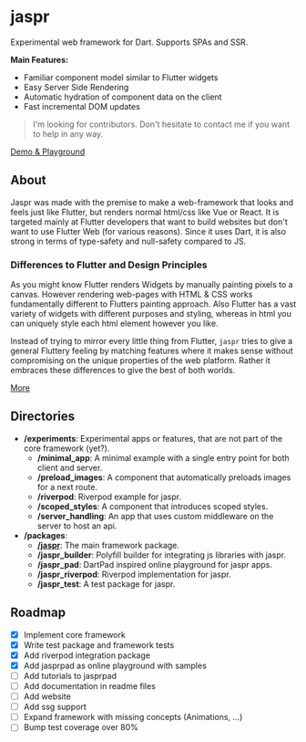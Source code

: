 # jaspr

Experimental web framework for Dart. Supports SPAs and SSR. 

**Main Features:**

- Familiar component model similar to Flutter widgets
- Easy Server Side Rendering
- Automatic hydration of component data on the client
- Fast incremental DOM updates

> I'm looking for contributors. Don't hesitate to contact me if you want to help in any way.

[Demo & Playground](https://jasprpad.schultek.de)

## About

Jaspr was made with the premise to make a web-framework that looks and feels just like Flutter, but 
renders normal html/css like Vue or React. It is targeted mainly at Flutter developers that want to 
build websites but don't want to use Flutter Web (for various reasons). Since it uses Dart, it is
also strong in terms of type-safety and null-safety compared to JS.

### Differences to Flutter and Design Principles

As you might know Flutter renders Widgets by manually painting pixels to a canvas. However rendering web-pages
with HTML & CSS works fundamentally different to Flutters painting approach. Also Flutter has a vast variety 
of widgets with different purposes and styling, whereas in html you can uniquely style each html element however 
you like.

Instead of trying to mirror every little thing from Flutter, `jaspr` tries to give a general Fluttery feeling 
by matching features where it makes sense without compromising on the unique properties of the web platform.
Rather it embraces these differences to give the best of both worlds.

[More](https://github.com/schultek/jaspr/tree/main/packages/jaspr#differences-to-flutter)

## Directories

- **/experiments**: Experimental apps or features, that are not part of the core framework (yet?).
  - **/minimal_app**: A minimal example with a single entry point for both client and server.
  - **/preload_images**: A component that automatically preloads images for a next route.
  - **/riverpod**: Riverpod example for jaspr.
  - **/scoped_styles**: A component that introduces scoped styles.
  - **/server_handling**: An app that uses custom middleware on the server to host an api.
- **/packages**:
  - [**/jaspr**](https://github.com/schultek/jaspr/tree/main/packages/jaspr): The main framework package.
  - **/jaspr_builder**: Polyfill builder for integrating js libraries with jaspr.
  - **/jaspr_pad**: DartPad inspired online playground for jaspr apps.
  - **/jaspr_riverpod**: Riverpod implementation for jaspr.
  - **/jaspr_test**: A test package for jaspr.
  
## Roadmap

- [x] Implement core framework
- [x] Write test package and framework tests
- [x] Add riverpod integration package
- [x] Add jasprpad as online playground with samples
- [ ] Add tutorials to jasprpad
- [ ] Add documentation in readme files
- [ ] Add website
- [ ] Add ssg support
- [ ] Expand framework with missing concepts (Animations, ...)
- [ ] Bump test coverage over 80%